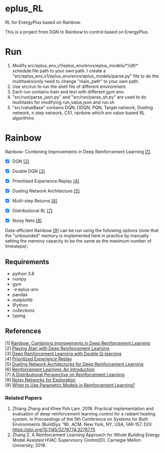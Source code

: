 # eplus_RL
RL for EnergyPlus based on Rainbow.

This is a project from DQN to Rainbow to control based on EnergyPlus. 

Run
=======
1. Modify src/eplus_env_v1/eplus_env/envs/eplus_models/\*/idf/\* schedule:file path to your own path. 
   I create a "src/eplus_env_v1/eplus_env/envs/eplus_models/parse.py" file to do the multitasks(only need to change
   "main_path" to your own path.
2. Use src/run to run the shell file of different environment.
3. Each run contains train and test with different gym env.
4. "src/run/parse_json.py" and "src/run/parse_sh.py" are used to do multitasks for modifying run_value.json and run.sh 
5. "src/valueBase" contains DQN, DDQN, PQN, Target network, Dueling network, n step network, C51, rainbow which are value-based RL algorithms




Rainbow
=======

Rainbow: Combining Improvements in Deep Reinforcement Learning [[1]](#references).


- [x] DQN [[2]](#references)
- [x] Double DQN [[3]](#references)
- [x] Prioritised Experience Replay [[4]](#references)
- [x] Dueling Network Architecture [[5]](#references)
- [x] Multi-step Returns [[6]](#references)
- [x] Distributional RL [[7]](#references)
- [x] Noisy Nets [[8]](#references)


Data-efficient Rainbow [[9]](#references) can be run using the following options (note that the "unbounded" memory is implemented here in practice by manually setting the memory capacity to be the same as the maximum number of timesteps):

Requirements
------------
- python 3.8
- numpy
- gym
- -e eplus-env
- pandas
- matplotlib
- IPython
- collections
- typing


References
----------

[1] [Rainbow: Combining Improvements in Deep Reinforcement Learning](https://arxiv.org/abs/1710.02298)  
[2] [Playing Atari with Deep Reinforcement Learning](http://arxiv.org/abs/1312.5602)  
[3] [Deep Reinforcement Learning with Double Q-learning](http://arxiv.org/abs/1509.06461)  
[4] [Prioritized Experience Replay](http://arxiv.org/abs/1511.05952)  
[5] [Dueling Network Architectures for Deep Reinforcement Learning](http://arxiv.org/abs/1511.06581)  
[6] [Reinforcement Learning: An Introduction](http://www.incompleteideas.net/sutton/book/ebook/the-book.html)  
[7] [A Distributional Perspective on Reinforcement Learning](https://arxiv.org/abs/1707.06887)  
[8] [Noisy Networks for Exploration](https://arxiv.org/abs/1706.10295)  
[9] [When to Use Parametric Models in Reinforcement Learning?](https://arxiv.org/abs/1906.05243)  
### Related Papers
1. Zhiang Zhang and Khee Poh Lam. 2018. Practical implementation and evaluation of deep reinforcement learning control for a radiant heating system. In Proceedings of the 5th Conference on Systems for Built Environments (BuildSys '18). ACM, New York, NY, USA, 148-157. DOI: https://doi.org/10.1145/3276774.3276775
2. Zhang Z. A Reinforcement Learning Approach for Whole Building Energy Model Assisted HVAC Supervisory Control[D]. Carnegie Mellon University, 2019.
